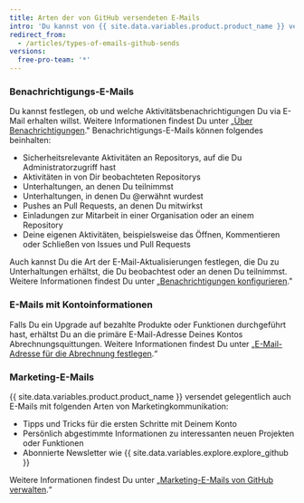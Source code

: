 ```yaml
---
title: Arten der von GitHub versendeten E-Mails
intro: 'Du kannst von {{ site.data.variables.product.product_name }} verschiedene Arten von E-Mails erhalten, unter anderem Benachrichtigungen, Kontoinformationen und Marketingkommunikation.'
redirect_from:
  - /articles/types-of-emails-github-sends
versions:
  free-pro-team: '*'
---
```


### Benachrichtigungs-E-Mails

Du kannst festlegen, ob und welche Aktivitätsbenachrichtigungen Du via E-Mail erhalten willst. Weitere Informationen findest Du unter „[Über Benachrichtigungen](/github/managing-subscriptions-and-notifications-on-github/about-notifications)." Benachrichtigungs-E-Mails können folgendes beinhalten:

- Sicherheitsrelevante Aktivitäten an Repositorys, auf die Du Administratorzugriff hast
- Aktivitäten in von Dir beobachteten Repositorys
- Unterhaltungen, an denen Du teilnimmst
- Unterhaltungen, in denen Du @erwähnt wurdest
- Pushes an Pull Requests, an denen Du mitwirkst
- Einladungen zur Mitarbeit in einer Organisation oder an einem Repository
- Deine eigenen Aktivitäten, beispielsweise das Öffnen, Kommentieren oder Schließen von Issues und Pull Requests

Auch kannst Du die Art der E-Mail-Aktualisierungen festlegen, die Du zu Unterhaltungen erhältst, die Du beobachtest oder an denen Du teilnimmst. Weitere Informationen findest Du unter „[Benachrichtigungen konfigurieren](/github/managing-subscriptions-and-notifications-on-github/configuring-notifications)."

### E-Mails mit Kontoinformationen

Falls Du ein Upgrade auf bezahlte Produkte oder Funktionen durchgeführt hast, erhältst Du an die primäre E-Mail-Adresse Deines Kontos Abrechnungsquittungen. Weitere Informationen findest Du unter „[E-Mail-Adresse für die Abrechnung festlegen](/articles/setting-your-billing-email).“

### Marketing-E-Mails

{{ site.data.variables.product.product_name }} versendet gelegentlich auch E-Mails mit folgenden Arten von Marketingkommunikation:

- Tipps und Tricks für die ersten Schritte mit Deinem Konto
- Persönlich abgestimmte Informationen zu interessanten neuen Projekten oder Funktionen
- Abonnierte Newsletter wie {{ site.data.variables.explore.explore_github }}

Weitere Informationen findest Du unter „[Marketing-E-Mails von GitHub verwalten](/articles/managing-marketing-emails-from-github).“
